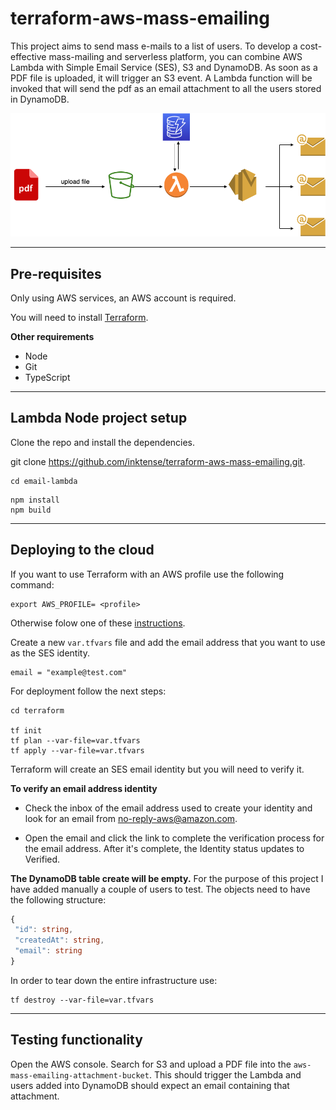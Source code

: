 # terraform-aws-mass-emailing
This project aims to send mass e-mails to a list of users. To develop a cost-effective mass-mailing and serverless platform, you can combine AWS Lambda with Simple Email Service (SES), S3 and DynamoDB. As soon as a PDF file is uploaded, it will trigger an S3 event. A Lambda function will be invoked that will send the pdf as an email attachment to all the users stored in DynamoDB.

![mass emailing diagram](assets/aws_mass_emailing.drawio.png)

--------------------------------------------
## Pre-requisites

Only using AWS services, an AWS account is required.

You will need to install [Terraform](https://learn.hashicorp.com/tutorials/terraform/install-cli).

**Other requirements**
- Node
- Git
- TypeScript

---------------------------------------------------------
## Lambda Node project setup
Clone the repo and install the dependencies.

git clone https://github.com/inktense/terraform-aws-mass-emailing.git.
```
cd email-lambda
```
```
npm install
npm build
```
----------------------------------------------------------------
## Deploying to the cloud
If you want to use Terraform with an AWS profile use the following command:

```
export AWS_PROFILE= <profile>
```
Otherwise folow one of these [instructions](https://registry.terraform.io/providers/hashicorp/aws/latest/docs).

Create a new `var.tfvars` file and add the email address that you want to use as the SES identity.
```
email = "example@test.com"
```

For deployment follow the next steps:
```
cd terraform 

tf init 
tf plan --var-file=var.tfvars
tf apply --var-file=var.tfvars
```
Terraform will create an SES email identity but you will need to verify it.

**To verify an email address identity**

- Check the inbox of the email address used to create your identity and look for an email from no-reply-aws@amazon.com.

- Open the email and click the link to complete the verification process for the email address. After it's complete, the Identity status updates to Verified.

**The DynamoDB table create will be empty.** For the purpose of this project I have added manually a couple of users to test. The objects need to have the following structure:

```typescript
{
 "id": string,
 "createdAt": string,
 "email": string
}
```

In order to tear down the entire infrastructure use:
```
tf destroy --var-file=var.tfvars
```

--------------------------------
## Testing functionality

Open the AWS console. Search for S3 and upload a PDF file into the `aws-mass-emailing-attachment-bucket`. This should trigger the Lambda and users added into DynamoDB should expect an email containing that attachment.

